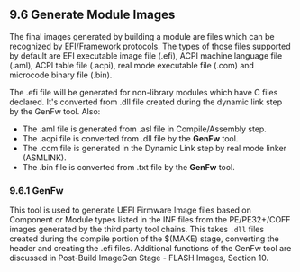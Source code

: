 <!--- @file
  9.6 Generate Module Images

  Copyright (c) 2008-2017, Intel Corporation. All rights reserved.<BR>

  Redistribution and use in source (original document form) and 'compiled'
  forms (converted to PDF, epub, HTML and other formats) with or without
  modification, are permitted provided that the following conditions are met:

  1) Redistributions of source code (original document form) must retain the
     above copyright notice, this list of conditions and the following
     disclaimer as the first lines of this file unmodified.

  2) Redistributions in compiled form (transformed to other DTDs, converted to
     PDF, epub, HTML and other formats) must reproduce the above copyright
     notice, this list of conditions and the following disclaimer in the
     documentation and/or other materials provided with the distribution.

  THIS DOCUMENTATION IS PROVIDED BY TIANOCORE PROJECT "AS IS" AND ANY EXPRESS OR
  IMPLIED WARRANTIES, INCLUDING, BUT NOT LIMITED TO, THE IMPLIED WARRANTIES OF
  MERCHANTABILITY AND FITNESS FOR A PARTICULAR PURPOSE ARE DISCLAIMED. IN NO
  EVENT SHALL TIANOCORE PROJECT  BE LIABLE FOR ANY DIRECT, INDIRECT, INCIDENTAL,
  SPECIAL, EXEMPLARY, OR CONSEQUENTIAL DAMAGES (INCLUDING, BUT NOT LIMITED TO,
  PROCUREMENT OF SUBSTITUTE GOODS OR SERVICES; LOSS OF USE, DATA, OR PROFITS;
  OR BUSINESS INTERRUPTION) HOWEVER CAUSED AND ON ANY THEORY OF LIABILITY,
  WHETHER IN CONTRACT, STRICT LIABILITY, OR TORT (INCLUDING NEGLIGENCE OR
  OTHERWISE) ARISING IN ANY WAY OUT OF THE USE OF THIS DOCUMENTATION, EVEN IF
  ADVISED OF THE POSSIBILITY OF SUCH DAMAGE.

-->

## 9.6 Generate Module Images

The final images generated by building a module are files which can be
recognized by EFI/Framework protocols. The types of those files supported by
default are EFI executable image file (.efi), ACPI machine language file
(.aml), ACPI table file (.acpi), real mode executable file (.com) and microcode
binary file (.bin).

The .efi file will be generated for non-library modules which have C files
declared. It's converted from .dll file created during the dynamic link step by
the GenFw tool. Also:

* The .aml file is generated from .asl file in Compile/Assembly step.
* The .acpi file is converted from .dll file by the **GenFw** tool.
* The .com file is generated in the Dynamic Link step by real mode linker
  (ASMLINK).
* The .bin file is converted from .txt file by the **GenFw** tool.

### 9.6.1 GenFw

This tool is used to generate UEFI Firmware Image files based on Component or
Module types listed in the INF files from the PE/PE32+/COFF images generated by
the third party tool chains. This takes `.dll` files created during the compile
portion of the $(MAKE) stage, converting the header and creating the .efi
files. Additional functions of the GenFw tool are discussed in Post-Build
ImageGen Stage - FLASH Images, Section 10.
